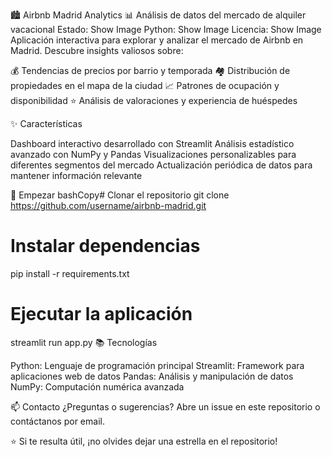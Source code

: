 🏙️ Airbnb Madrid Analytics
📊 Análisis de datos del mercado de alquiler vacacional
Estado: Show Image
Python: Show Image
Licencia: Show Image
Aplicación interactiva para explorar y analizar el mercado de Airbnb en Madrid. Descubre insights valiosos sobre:

💰 Tendencias de precios por barrio y temporada
🏘️ Distribución de propiedades en el mapa de la ciudad
📈 Patrones de ocupación y disponibilidad
⭐ Análisis de valoraciones y experiencia de huéspedes

✨ Características

Dashboard interactivo desarrollado con Streamlit
Análisis estadístico avanzado con NumPy y Pandas
Visualizaciones personalizables para diferentes segmentos del mercado
Actualización periódica de datos para mantener información relevante

🚀 Empezar
bashCopy# Clonar el repositorio
git clone https://github.com/username/airbnb-madrid.git

# Instalar dependencias
pip install -r requirements.txt

# Ejecutar la aplicación
streamlit run app.py
📚 Tecnologías

Python: Lenguaje de programación principal
Streamlit: Framework para aplicaciones web de datos
Pandas: Análisis y manipulación de datos
NumPy: Computación numérica avanzada

📫 Contacto
¿Preguntas o sugerencias? Abre un issue en este repositorio o contáctanos por email.

⭐ Si te resulta útil, ¡no olvides dejar una estrella en el repositorio!

